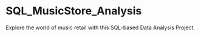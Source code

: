 # SQL_MusicStore_Analysis
Explore the world of music retail with this SQL-based Data Analysis Project.
